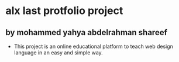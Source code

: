 # alx last protfolio project
## by mohammed yahya abdelrahman shareef

* This project is an online educational platform to teach web design language in an easy and simple way.
